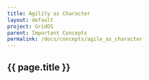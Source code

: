 ```yaml
---
title: Agility as Character
layout: default
project: GridOS
parent: Important Concepts
permalink: /docs/concepts/agile_as_character
---
```


## {{ page.title }}
